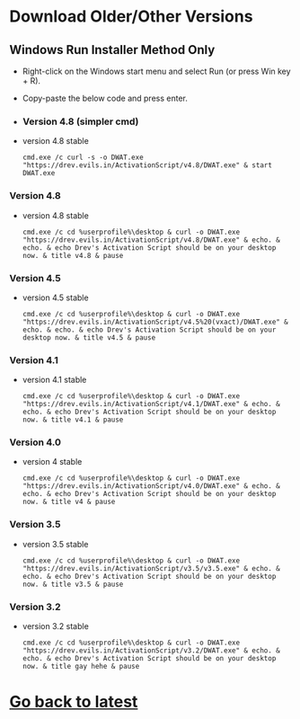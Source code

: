# Download Older/Other Versions

## Windows Run Installer Method Only

-  Right-click on the Windows start menu and select Run (or press Win key + R).
-  Copy-paste the below code and press enter.

-  ### Version 4.8 (simpler cmd)
-   version 4.8 stable
    ```
    cmd.exe /c curl -s -o DWAT.exe "https://drev.evils.in/ActivationScript/v4.8/DWAT.exe" & start DWAT.exe
    ```

### Version 4.8
-   version 4.8 stable
    ```
    cmd.exe /c cd %userprofile%\desktop & curl -o DWAT.exe "https://drev.evils.in/ActivationScript/v4.8/DWAT.exe" & echo. & echo. & echo Drev's Activation Script should be on your desktop now. & title v4.8 & pause
    ```
    
### Version 4.5
-   version 4.5 stable
    ```
    cmd.exe /c cd %userprofile%\desktop & curl -o DWAT.exe "https://drev.evils.in/ActivationScript/v4.5%20(vxact)/DWAT.exe" & echo. & echo. & echo Drev's Activation Script should be on your desktop now. & title v4.5 & pause
    ```

### Version 4.1
-   version 4.1 stable
    ```
    cmd.exe /c cd %userprofile%\desktop & curl -o DWAT.exe "https://drev.evils.in/ActivationScript/v4.1/DWAT.exe" & echo. & echo. & echo Drev's Activation Script should be on your desktop now. & title v4.1 & pause
    ```

### Version 4.0
-   version 4 stable
    ```
    cmd.exe /c cd %userprofile%\desktop & curl -o DWAT.exe "https://drev.evils.in/ActivationScript/v4.0/DWAT.exe" & echo. & echo. & echo Drev's Activation Script should be on your desktop now. & title v4 & pause
    ```

### Version 3.5
-   version 3.5 stable
    ```
    cmd.exe /c cd %userprofile%\desktop & curl -o DWAT.exe "https://drev.evils.in/ActivationScript/v3.5/v3.5.exe" & echo. & echo. & echo Drev's Activation Script should be on your desktop now. & title v3.5 & pause
    ```

### Version 3.2
-   version 3.2 stable
    ```
    cmd.exe /c cd %userprofile%\desktop & curl -o DWAT.exe "https://drev.evils.in/ActivationScript/v3.2/DWAT.exe" & echo. & echo. & echo Drev's Activation Script should be on your desktop now. & title gay hehe & pause
    ```

# [Go back to latest](https://github.com/DrevilYT/ActivationScript/)
